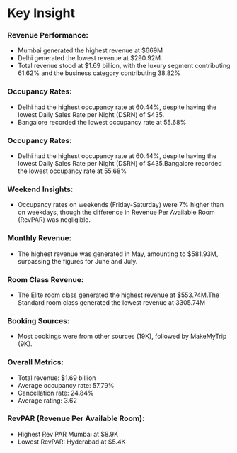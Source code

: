 # Key Insight

### Revenue Performance:
  * Mumbai generated the highest revenue at $669M
  * Delhi generated the lowest revenue at $290.92M.
  * Total revenue stood at $1.69 billion, with the luxury segment contributing 61.62% and the business category contributing 38.82%

### Occupancy Rates:
  * Delhi had the highest occupancy rate at 60.44%, despite having the lowest Daily Sales Rate per Night (DSRN) of $435.
  * Bangalore recorded the lowest occupancy rate at 55.68%

### Occupancy Rates:
  * Delhi had the highest occupancy rate at 60.44%, despite having the lowest Daily Sales Rate per Night (DSRN) of $435.Bangalore recorded the lowest occupancy rate at 55.68%

### Weekend Insights:
  * Occupancy rates on weekends (Friday-Saturday) were 7% higher than on weekdays, though the difference in Revenue Per Available Room (RevPAR) was negligible.

### Monthly Revenue:
  * The highest revenue was generated in May, amounting to $581.93M, surpassing the figures for June and July.

### Room Class Revenue:
  * The Elite room class generated the highest revenue at $553.74M.The Standard room class generated the lowest revenue at 3305.74M

### Booking Sources:
  * Most bookings were from other sources (19K), followed by MakeMyTrip (9K).

### Overall Metrics:
  * Total revenue: $1.69 billion
  * Average occupancy rate: 57.79%
  * Cancellation rate: 24.84%
  * Average rating: 3.62

### RevPAR (Revenue Per Available Room):
  * Highest Rev PAR Mumbai at $8.9K
  * Lowest RevPAR: Hyderabad at $5.4K


